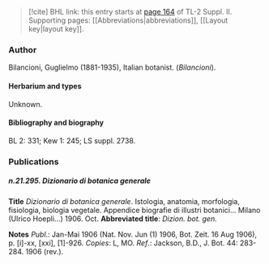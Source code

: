 > [!cite] BHL link: this entry starts at [page 164](https://www.biodiversitylibrary.org/item/103859#page/174/mode/1up) of TL-2 Suppl. II.
> Supporting pages: [[Abbreviations|abbreviations]], [[Layout key|layout key]].

### Author

Bilancioni, Guglielmo (1881-1935), Italian botanist. (*Bilancioni*).

#### Herbarium and types

Unknown.

#### Bibliography and biography

BL 2: 331; Kew 1: 245; LS suppl. 2738.

### Publications

##### n.21.295. Dizionario di botanica generale

**Title**
*Dizionario di botanica generale*. Istologia, anatomia, morfologia, fisiologia, biologia vegetale. Appendice biografie di illustri botanici... Milano (Ulrico Hoepli...) 1906. Oct.
**Abbreviated title**: *Dizion. bot. gen.*

**Notes**
*Publ*.: Jan-Mai 1906 (Nat. Nov. Jun (1) 1906, Bot. Zeit. 16 Aug 1906), p. \[i\]-xx, \[xxi\], \[1\]-926.
*Copies*: L, MO.
*Ref*.: Jackson, B.D., J. Bot. 44: 283-284. 1906 (rev.).

